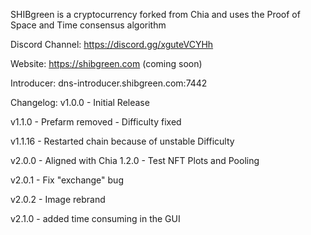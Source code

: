 SHIBgreen is a cryptocurrency forked from Chia and uses the Proof of Space and Time consensus algorithm

Discord Channel: https://discord.gg/xguteVCYHh

Website: https://shibgreen.com (coming soon)

Introducer: dns-introducer.shibgreen.com:7442

Changelog:
v1.0.0 - Initial Release

v1.1.0 - Prefarm removed
       - Difficulty fixed

v1.1.16 - Restarted chain because of unstable Difficulty

v2.0.0 - Aligned with Chia 1.2.0
       - Test NFT Plots and Pooling

v2.0.1 - Fix "exchange" bug

v2.0.2 - Image rebrand

v2.1.0 - added time consuming in the GUI
